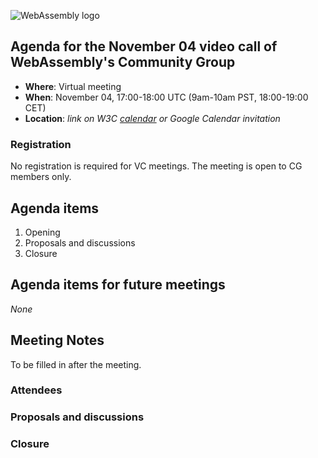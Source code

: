 ![WebAssembly logo](/images/WebAssembly.png)

## Agenda for the November 04 video call of WebAssembly's Community Group

- **Where**: Virtual meeting
- **When**: November 04, 17:00-18:00 UTC (9am-10am PST, 18:00-19:00 CET)
- **Location**: *link on W3C [calendar](https://www.w3.org/groups/cg/webassembly/calendar/) or Google Calendar invitation*

### Registration

No registration is required for VC meetings. The meeting is open to CG members only.

## Agenda items

1. Opening
1. Proposals and discussions
1. Closure

## Agenda items for future meetings

*None*

## Meeting Notes

To be filled in after the meeting.

### Attendees

### Proposals and discussions

### Closure
